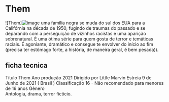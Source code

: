 # Them
![Them]![image](https://i1.wp.com/www.geekguia.com.br/wp-content/uploads/2021/04/p19641848_b_h8_aa.jpg)
uma família negra se muda do sul dos EUA para a Califórnia na década de 1950, fugindo de traumas do passado e se deparando com a perseguição de vizinhos racistas e uma aparição sobrenatural. É uma ótima série para quem gosta de terror e temáticas raciais. É agoniante, dramático e consegue te envolver do início ao fim (precisa ter estômago forte, a história, de maneira geral, é bem pesada)).

## ficha tecnica

Título	Them
Ano produção	2021
Dirigido por    Little Marvin
Estreia	
9 de Junho de 2021 ( Brasil )
Classificação	 16 - Não recomendado para menores de 16 anos
Gênero	
Antologia, drama, terror ficticio.
